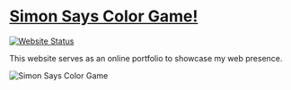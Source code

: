 # <a href="https://fr0st-iwnl.github.io/frost-iwnl-portofolio.com/" target="_blank">Simon Says Color Game!</a>

[![Website Status](https://img.shields.io/badge/Website%20Status-Online-green)](https://fr0st-iwnl.github.io/frost-iwnl-portofolio.com/)

 <p align="justify">This website serves as an online portfolio to showcase my web presence.</p>

![Simon Says Color Game](https://cdn.discordapp.com/attachments/805554377745235974/1050308224055775232/image.png)
